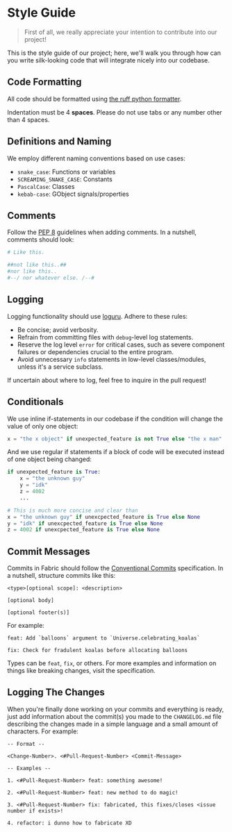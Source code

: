 # Style Guide
> First of all, we really appreciate your intention to contribute into our project!

This is the style guide of our project; here, we'll walk you through how can you write silk-looking code that will integrate nicely into our codebase.

## Code Formatting
All code should be formatted using [the ruff python formatter](https://github.com/astral-sh/ruff).

Indentation must be 4 **spaces**. Please do not use tabs or any number other than 4 spaces.

## Definitions and Naming
We employ different naming conventions based on use cases:
- `snake_case`: Functions or variables
- `SCREAMING_SNAKE_CASE`: Constants
- `PascalCase`: Classes
- `kebab-case`: GObject signals/properties

## Comments
Follow the [PEP 8](https://peps.python.org/pep-0008/) guidelines when adding comments. In a nutshell, comments should look:
```python
# Like this.

##not like this..##
#nor like this..
#--/ nor whatever else. /--#
```

## Logging
Logging functionality should use [loguru](https://github.com/Delgan/loguru). Adhere to these rules:
- Be concise; avoid verbosity.
- Refrain from committing files with `debug`-level log statements.
- Reserve the log level `error` for critical cases, such as severe component failures or dependencies crucial to the entire program.
- Avoid unnecessary `info` statements in low-level classes/modules, unless it's a service subclass.

If uncertain about where to log, feel free to inquire in the pull request!

## Conditionals
We use inline if-statements in our codebase if the condition will change the value of only one object:

```python
x = "the x object" if unexpected_feature is not True else "the x man"
```

And we use regular if statements if a block of code will be executed instead of one object being changed:
```python
if unexpected_feature is True:
    x = "the unknown guy"
    y = "idk"
    z = 4002
    ...

# This is much more concise and clear than
x = "the unknown guy" if unexcpected_feature is True else None
y = "idk" if unexcpected_feature is True else None
z = 4002 if unexcpected_feature is True else None
```

## Commit Messages
Commits in Fabric should follow the [Conventional Commits](https://www.conventionalcommits.org/en/v1.0.0/) specification. In a nutshell, structure commits like this:
```
<type>[optional scope]: <description>

[optional body]

[optional footer(s)]
```
For example:
```
feat: Add `balloons` argument to `Universe.celebrating_koalas`
```
```
fix: Check for fradulent koalas before allocating balloons
```

Types can be `feat`, `fix`, or others. For more examples and information on things like breaking changes, visit the specification. 

## Logging The Changes

When you're finally done working on your commits and everything is ready, just add information about the commit(s) you made to the `CHANGELOG.md` file describing the changes made in a simple language and a small amount of characters. For example:

```
-- Format --

<Change-Number>. <#Pull-Request-Number> <Commit-Message>

-- Examples --

1. <#Pull-Request-Number> feat: something awesome!

2. <#Pull-Request-Number> feat: new method to do magic!

3. <#Pull-Request-Number> fix: fabricated, this fixes/closes <issue number if exists>!

4. refactor: i dunno how to fabricate XD
```
